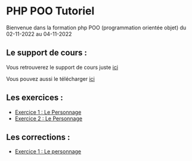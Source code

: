 # PHP POO Tutoriel

Bienvenue dans la formation php POO (programmation orientée objet) du 02-11-2022 au 04-11-2022

## Le support de cours :

Vous retrouverez le support de cours juste [ici](https://slides.com/davidjegat-1/php-poo-training/fullscreen)

Vous pouvez aussi le télécharger [ici](./assets/php-poo-training.pdf)

## Les exercices :

- [Exercice 1 : Le Personnage](./exercices/Exercice%201%20%3A%20Le%20Personnage.md)
- [Exercice 2 : Le Personnage](./exercices/Exercice%202%20%3A%20Le%20Personnage%20et%20classes.md)

## Les corrections :

- [Exercice 1 : Le personnage](https://github.com/Djeg/formation-php-poo/commit/c0e280543947374e25e3c9e11dcc4c79bc9838b5)
